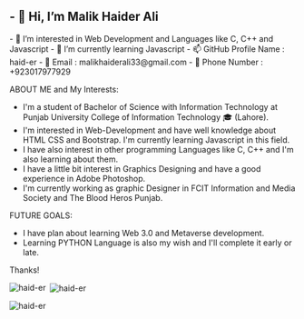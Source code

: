 <h2>- 👋 Hi, I’m Malik Haider Ali</h2>
- 👀 I’m interested in Web Development and Languages like C, C++ and Javascript
- 🌱 I’m currently learning Javascript
- 📫 GitHub Profile Name : haid-er
- 📧 Email : malikhaiderali33@gmail.com
- 📱 Phone Number : +923017977929

ABOUT ME and My Interests:

- I'm a student of Bachelor of Science with Information Technology at Punjab University College of Information Technology 🎓 (Lahore).
- I'm interested in Web-Development and have well knowledge about HTML CSS and Bootstrap. I'm currently learning Javascript in this field.
- I have also interest in other programming Languages like C, C++ and I'm also learning about them.
- I have a little bit interest in Graphics Designing and have a good experience in Adobe Photoshop. 
- I'm currently working as graphic Designer in FCIT Information and Media Society and The Blood Heros Punjab.

FUTURE GOALS:

- I have plan about learning Web 3.0 and Metaverse development.
- Learning PYTHON Language is also my wish and I'll complete it early or late.


Thanks!

<p><img align="left" src="https://github-readme-stats.vercel.app/api/top-langs?username=haid-er&show_icons=true&locale=en&layout=compact" alt="haid-er" /></p>

<p>&nbsp;<img align="center" src="https://github-readme-stats.vercel.app/api?username=haid-er&show_icons=true&locale=en" alt="haid-er" /></p>
<p><img align="center" src="https://github-readme-streak-stats.herokuapp.com/?user=haid-er&" alt="haid-er" /></p>
